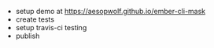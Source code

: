- setup demo at https://aesopwolf.github.io/ember-cli-mask
- create tests
- setup travis-ci testing
- publish
